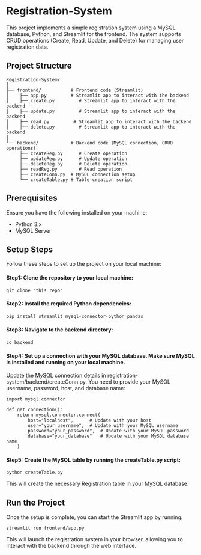 # Registration-System
This project implements a simple registration system using a MySQL database, Python, and Streamlit for the frontend. The system supports CRUD operations (Create, Read, Update, and Delete) for managing user registration data.

## Project Structure

```plaintext
Registration-System/
│
├── frontend/           # Frontend code (Streamlit)
│    ├── app.py         # Streamlit app to interact with the backend
│    ├── create.py         # Streamlit app to interact with the backend
│    ├── update.py         # Streamlit app to interact with the backend
│    ├── read.py         # Streamlit app to interact with the backend
│    ├── delete.py         # Streamlit app to interact with the backend
│
└── backend/            # Backend code (MySQL connection, CRUD operations)
     ├── createReg.py      # Create operation
     ├── updateReg.py      # Update operation
     ├── deleteReg.py      # Delete operation
     ├── readReg.py        # Read operation
     ├── createConn.py  # MySQL connection setup
     └── createTable.py # Table creation script
```
## Prerequisites
Ensure you have the following installed on your machine:
* Python 3.x
* MySQL Server

## Setup Steps
Follow these steps to set up the project on your local machine:

#### Step1: Clone the repository to your local machine:

```
git clone "this repo"
```
#### Step2: Install the required Python dependencies:

```
pip install streamlit mysql-connector-python pandas
```
#### Step3: Navigate to the backend directory:
```
cd backend
```
#### Step4: Set up a connection with your MySQL database. Make sure MySQL is installed and running on your local machine.

Update the MySQL connection details in registration-system/backend/createConn.py. You need to provide your MySQL username, password, host, and database name:

```
import mysql.connector

def get_connection():
    return mysql.connector.connect(
        host="localhost",      # Update with your host
        user="your_username",  # Update with your MySQL username
        password="your_password",  # Update with your MySQL password
        database="your_database"   # Update with your MySQL database name
    )
```
#### Step5: Create the MySQL table by running the createTable.py script:


```
python createTable.py
```
This will create the necessary Registration table in your MySQL database.

## Run the Project
Once the setup is complete, you can start the Streamlit app by running:

```
streamlit run frontend/app.py
```
This will launch the registration system in your browser, allowing you to interact with the backend through the web interface.

